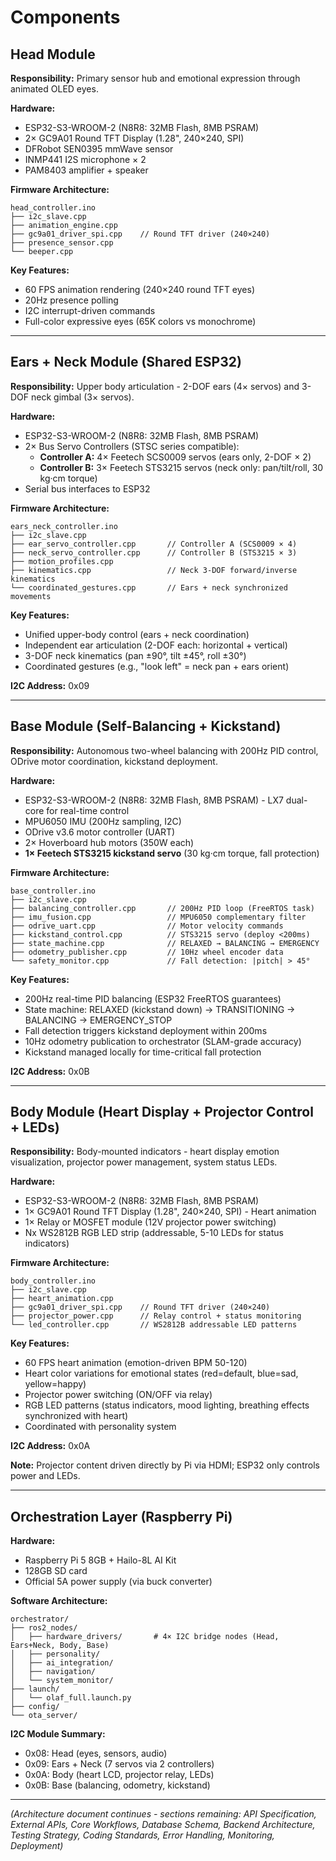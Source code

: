 # Components

## Head Module

**Responsibility:** Primary sensor hub and emotional expression through animated OLED eyes.

**Hardware:**
- ESP32-S3-WROOM-2 (N8R8: 32MB Flash, 8MB PSRAM)
- 2× GC9A01 Round TFT Display (1.28", 240×240, SPI)
- DFRobot SEN0395 mmWave sensor
- INMP441 I2S microphone × 2
- PAM8403 amplifier + speaker

**Firmware Architecture:**
```
head_controller.ino
├── i2c_slave.cpp
├── animation_engine.cpp
├── gc9a01_driver_spi.cpp    // Round TFT driver (240×240)
├── presence_sensor.cpp
└── beeper.cpp
```

**Key Features:**
- 60 FPS animation rendering (240×240 round TFT eyes)
- 20Hz presence polling
- I2C interrupt-driven commands
- Full-color expressive eyes (65K colors vs monochrome)

---

## Ears + Neck Module (Shared ESP32)

**Responsibility:** Upper body articulation - 2-DOF ears (4× servos) and 3-DOF neck gimbal (3× servos).

**Hardware:**
- ESP32-S3-WROOM-2 (N8R8: 32MB Flash, 8MB PSRAM)
- 2× Bus Servo Controllers (STSC series compatible):
  - **Controller A:** 4× Feetech SCS0009 servos (ears only, 2-DOF × 2)
  - **Controller B:** 3× Feetech STS3215 servos (neck only: pan/tilt/roll, 30 kg·cm torque)
- Serial bus interfaces to ESP32

**Firmware Architecture:**
```
ears_neck_controller.ino
├── i2c_slave.cpp
├── ear_servo_controller.cpp       // Controller A (SCS0009 × 4)
├── neck_servo_controller.cpp      // Controller B (STS3215 × 3)
├── motion_profiles.cpp
├── kinematics.cpp                 // Neck 3-DOF forward/inverse kinematics
└── coordinated_gestures.cpp       // Ears + neck synchronized movements
```

**Key Features:**
- Unified upper-body control (ears + neck coordination)
- Independent ear articulation (2-DOF each: horizontal + vertical)
- 3-DOF neck kinematics (pan ±90°, tilt ±45°, roll ±30°)
- Coordinated gestures (e.g., "look left" = neck pan + ears orient)

**I2C Address:** 0x09

---

## Base Module (Self-Balancing + Kickstand)

**Responsibility:** Autonomous two-wheel balancing with 200Hz PID control, ODrive motor coordination, kickstand deployment.

**Hardware:**
- ESP32-S3-WROOM-2 (N8R8: 32MB Flash, 8MB PSRAM) - LX7 dual-core for real-time control
- MPU6050 IMU (200Hz sampling, I2C)
- ODrive v3.6 motor controller (UART)
- 2× Hoverboard hub motors (350W each)
- **1× Feetech STS3215 kickstand servo** (30 kg·cm torque, fall protection)

**Firmware Architecture:**
```
base_controller.ino
├── i2c_slave.cpp
├── balancing_controller.cpp       // 200Hz PID loop (FreeRTOS task)
├── imu_fusion.cpp                 // MPU6050 complementary filter
├── odrive_uart.cpp                // Motor velocity commands
├── kickstand_control.cpp          // STS3215 servo (deploy <200ms)
├── state_machine.cpp              // RELAXED → BALANCING → EMERGENCY
├── odometry_publisher.cpp         // 10Hz wheel encoder data
└── safety_monitor.cpp             // Fall detection: |pitch| > 45°
```

**Key Features:**
- 200Hz real-time PID balancing (ESP32 FreeRTOS guarantees)
- State machine: RELAXED (kickstand down) → TRANSITIONING → BALANCING → EMERGENCY_STOP
- Fall detection triggers kickstand deployment within 200ms
- 10Hz odometry publication to orchestrator (SLAM-grade accuracy)
- Kickstand managed locally for time-critical fall protection

**I2C Address:** 0x0B

---

## Body Module (Heart Display + Projector Control + LEDs)

**Responsibility:** Body-mounted indicators - heart display emotion visualization, projector power management, system status LEDs.

**Hardware:**
- ESP32-S3-WROOM-2 (N8R8: 32MB Flash, 8MB PSRAM)
- 1× GC9A01 Round TFT Display (1.28", 240×240, SPI) - Heart animation
- 1× Relay or MOSFET module (12V projector power switching)
- Nx WS2812B RGB LED strip (addressable, 5-10 LEDs for status indicators)

**Firmware Architecture:**
```
body_controller.ino
├── i2c_slave.cpp
├── heart_animation.cpp
├── gc9a01_driver_spi.cpp    // Round TFT driver (240×240)
├── projector_power.cpp      // Relay control + status monitoring
└── led_controller.cpp       // WS2812B addressable LED patterns
```

**Key Features:**
- 60 FPS heart animation (emotion-driven BPM 50-120)
- Heart color variations for emotional states (red=default, blue=sad, yellow=happy)
- Projector power switching (ON/OFF via relay)
- RGB LED patterns (status indicators, mood lighting, breathing effects synchronized with heart)
- Coordinated with personality system

**I2C Address:** 0x0A

**Note:** Projector content driven directly by Pi via HDMI; ESP32 only controls power and LEDs.

---


## Orchestration Layer (Raspberry Pi)

**Hardware:**
- Raspberry Pi 5 8GB + Hailo-8L AI Kit
- 128GB SD card
- Official 5A power supply (via buck converter)

**Software Architecture:**
```
orchestrator/
├── ros2_nodes/
│   ├── hardware_drivers/       # 4× I2C bridge nodes (Head, Ears+Neck, Body, Base)
│   ├── personality/
│   ├── ai_integration/
│   ├── navigation/
│   └── system_monitor/
├── launch/
│   └── olaf_full.launch.py
├── config/
└── ota_server/
```

**I2C Module Summary:**
- 0x08: Head (eyes, sensors, audio)
- 0x09: Ears + Neck (7 servos via 2 controllers)
- 0x0A: Body (heart LCD, projector relay, LEDs)
- 0x0B: Base (balancing, odometry, kickstand)

---

_(Architecture document continues - sections remaining: API Specification, External APIs, Core Workflows, Database Schema, Backend Architecture, Testing Strategy, Coding Standards, Error Handling, Monitoring, Deployment)_


